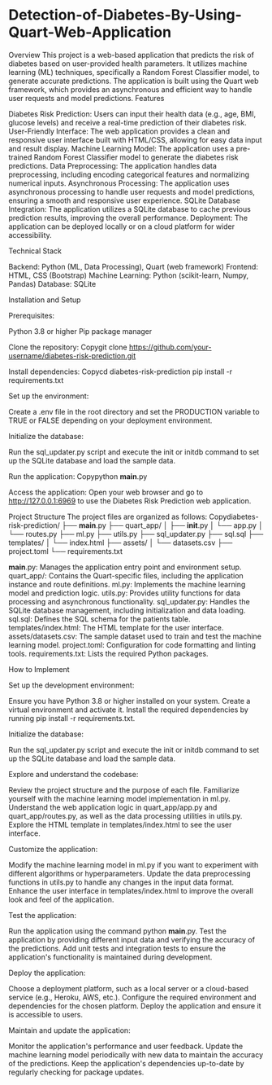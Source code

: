 # Detection-of-Diabetes-By-Using-Quart-Web-Application

Overview
This project is a web-based application that predicts the risk of diabetes based on user-provided health parameters. It utilizes machine learning (ML) techniques, specifically a Random Forest Classifier model, to generate accurate predictions. The application is built using the Quart web framework, which provides an asynchronous and efficient way to handle user requests and model predictions.
Features

Diabetes Risk Prediction: Users can input their health data (e.g., age, BMI, glucose levels) and receive a real-time prediction of their diabetes risk.
User-Friendly Interface: The web application provides a clean and responsive user interface built with HTML/CSS, allowing for easy data input and result display.
Machine Learning Model: The application uses a pre-trained Random Forest Classifier model to generate the diabetes risk predictions.
Data Preprocessing: The application handles data preprocessing, including encoding categorical features and normalizing numerical inputs.
Asynchronous Processing: The application uses asynchronous processing to handle user requests and model predictions, ensuring a smooth and responsive user experience.
SQLite Database Integration: The application utilizes a SQLite database to cache previous prediction results, improving the overall performance.
Deployment: The application can be deployed locally or on a cloud platform for wider accessibility.

Technical Stack

Backend: Python (ML, Data Processing), Quart (web framework)
Frontend: HTML, CSS (Bootstrap)
Machine Learning: Python (scikit-learn, Numpy, Pandas)
Database: SQLite

Installation and Setup

Prerequisites:

Python 3.8 or higher
Pip package manager


Clone the repository:
Copygit clone https://github.com/your-username/diabetes-risk-prediction.git

Install dependencies:
Copycd diabetes-risk-prediction
pip install -r requirements.txt

Set up the environment:

Create a .env file in the root directory and set the PRODUCTION variable to TRUE or FALSE depending on your deployment environment.


Initialize the database:

Run the sql_updater.py script and execute the init or initdb command to set up the SQLite database and load the sample data.


Run the application:
Copypython __main__.py

Access the application:
Open your web browser and go to http://127.0.0.1:6969 to use the Diabetes Risk Prediction web application.

Project Structure
The project files are organized as follows:
Copydiabetes-risk-prediction/
├── __main__.py
├── quart_app/
│   ├── __init__.py
│   └── app.py
│   └── routes.py
├── ml.py
├── utils.py
├── sql_updater.py
├── sql.sql
├── templates/
│   └── index.html
├── assets/
│   └── datasets.csv
├── project.toml
└── requirements.txt

__main__.py: Manages the application entry point and environment setup.
quart_app/: Contains the Quart-specific files, including the application instance and route definitions.
ml.py: Implements the machine learning model and prediction logic.
utils.py: Provides utility functions for data processing and asynchronous functionality.
sql_updater.py: Handles the SQLite database management, including initialization and data loading.
sql.sql: Defines the SQL schema for the patients table.
templates/index.html: The HTML template for the user interface.
assets/datasets.csv: The sample dataset used to train and test the machine learning model.
project.toml: Configuration for code formatting and linting tools.
requirements.txt: Lists the required Python packages.

How to Implement

Set up the development environment:

Ensure you have Python 3.8 or higher installed on your system.
Create a virtual environment and activate it.
Install the required dependencies by running pip install -r requirements.txt.


Initialize the database:

Run the sql_updater.py script and execute the init or initdb command to set up the SQLite database and load the sample data.


Explore and understand the codebase:

Review the project structure and the purpose of each file.
Familiarize yourself with the machine learning model implementation in ml.py.
Understand the web application logic in quart_app/app.py and quart_app/routes.py, as well as the data processing utilities in utils.py.
Explore the HTML template in templates/index.html to see the user interface.


Customize the application:

Modify the machine learning model in ml.py if you want to experiment with different algorithms or hyperparameters.
Update the data preprocessing functions in utils.py to handle any changes in the input data format.
Enhance the user interface in templates/index.html to improve the overall look and feel of the application.


Test the application:

Run the application using the command python __main__.py.
Test the application by providing different input data and verifying the accuracy of the predictions.
Add unit tests and integration tests to ensure the application's functionality is maintained during development.


Deploy the application:

Choose a deployment platform, such as a local server or a cloud-based service (e.g., Heroku, AWS, etc.).
Configure the required environment and dependencies for the chosen platform.
Deploy the application and ensure it is accessible to users.


Maintain and update the application:

Monitor the application's performance and user feedback.
Update the machine learning model periodically with new data to maintain the accuracy of the predictions.
Keep the application's dependencies up-to-date by regularly checking for package updates.
